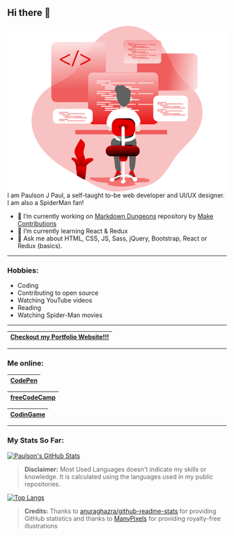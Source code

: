## Hi there 👋

<img src="Coding _Monochromatic.svg" alt="Illustration" width="600" align="right" />

I am Paulson J Paul, a self-taught to-be web developer and UI/UX designer. I am also a SpiderMan fan!

- 🔭 I’m currently working on [Markdown Dungeons](https://github.com/MakeContributions/markdown-dungeon) repository by [Make Contributions](https://github.com/MakeContributions)
- 🌱 I’m currently learning React & Redux
- 💬 Ask me about HTML, CSS, JS, Sass, jQuery, Bootstrap, React or Redux (basics).

-----------------------------------------

### Hobbies:

- Coding
- Contributing to open source
- Watching YouTube videos
- Reading
- Watching Spider-Man movies

-----------------------------------------

 | **[Checkout my Portfolio Website!!!](https://paulsonjpaul.github.io/)** |
|---|

-----------------------------------------

### Me online:

 | [CodePen](https://codepen.io/paulsonjpaul) | 
|---|
 
 | [freeCodeCamp](https://www.freecodecamp.org/paulsonjpaul) | 
|---|
 
 | [CodinGame](https://www.codingame.com/profile/b4860a07f818f68c3ba67c29aa8b175e1594014) |
|---|

-----------------------------------------

### My Stats So Far:

[![Paulson's GitHub Stats](https://github-readme-stats.vercel.app/api?username=paulsonjpaul&count_private=true&show_icons=true&theme=algolia&include_all_commits=true&custom_title=My%20GitHub%20Stats)](https://github.com/anuraghazra/github-readme-stats)   

> **Disclaimer:** Most Used Languages doesn't indicate my skills or knowledge. It is calculated using the languages used in my public repositories.

[![Top Langs](https://github-readme-stats.vercel.app/api/top-langs/?username=paulsonjpaul&layout=compact&theme=algolia)](https://github.com/anuraghazra/github-readme-stats)


> **Credits:** Thanks to [anuraghazra/github-readme-stats](https://github.com/anuraghazra/github-readme-stats) for providing GitHub statistics and thanks to [ManyPixels](https://www.manypixels.co/gallery) for providing royalty-free illustrations
